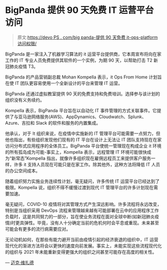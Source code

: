 # BigPanda 提供 90 天免费 IT 运营平台访问

> 原文:[https://devo PS . com/big panda-提供 90 天免费 it-ops-platform 访问权限/](https://devops.com/bigpanda-provides-free-90-day-access-to-it-ops-platform/)

BigPanda 是一家注入了机器学习算法的 it 运营平台提供商，它本周宣布将向在家工作的 IT 专业人员免费提供其软件的一个实例，为期 90 天，以帮助打击 T2 新冠肺炎疫情 T3。

BigPanda 的产品营销副总裁 Mohan Kompella 表示，it Ops From Home 计划旨在使 IT 团队更容易使用一个全新设计的平台来管理 IT 运营。

BigPanda 还通过虚拟教室提供 90 天的免费支持和免费培训。选择参与该计划的组织没有义务续约。

Kompella 表示，BigPanda 平台旨在以自动化 IT 事件管理的方式关联事件。它提供了与亚马逊网络服务(AWS)、AppDynamics、Cloudwatch、Splunk、Azure、吉拉和 Slack 的软件和服务的内置集成。

他承认，对于 It 组织来说，在疫情中实施新的 IT 管理平台可能需要一点努力，但他也指出，有些组织发现他们现有的 IT 平台在设计上无法让 IT 团队支持现在在家访问分布式应用程序的全体员工。BigPanda 平台使统一管理现在构成企业 it 环境的所有孤岛成为可能-事实上，Kompella 表示，远程管理 IT 环境可能很快成为“新常态”Kompella 指出，就像许多组织现在雇佣远程员工来提供客户服务一样，许多 it 支持人员现在可能只是在家工作。除其他外，这种方法将降低 IT 人员的办公空间成本。

随着组织努力实施业务连续性计划，毫无疑问，许多传统 IT 运营平台已经达到了极限。Kompella 说，组织不得不缓慢过渡到现代 IT 管理平台的许多计划现在需要加速。

毫无疑问，COVID-10 疫情将对其管理方式产生深远影响。许多流程将永远改变，特别是当组织采用 DevOps 流程来管理越来越有可能部署在云中的应用程序工作负载时，这是共同努力的一部分，旨在使业务流程在面对全球中断(如新冠肺炎疫情)时更具弹性。毕竟，没有人十分确定当前的危机何时会平息或重现。未来甚至可能会有更多的流行病需要应对。

无论动机如何，在那些有能力避开当前由疫情引起的经济衰退的组织中，IT 运营现代化的渐进方法将会以更快的速度向前发展。事实上，未能实现这些流程现代化的组织与 2021 年未能重新变得更强大的组织之间甚至可能存在高度的相关性。

— [迈克·维扎德](https://devops.com/author/mike-vizard/)